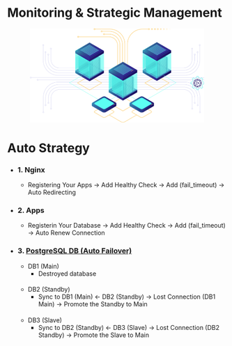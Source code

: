 # Monitoring & Strategic Management

<p align="center"> <img  width=400 src="../assets/it-diasaster.png"> </p>

# Auto Strategy 

- ### 1. Nginx
  - Registering Your Apps -> Add Healthy Check -> Add (fail_timeout) -> Auto Redirecting 

- ### 2. Apps
  - Registerin Your Database -> Add Healthy Check -> Add (fail_timeout) -> Auto Renew Connection

- ### 3. <a href="./postgresql/">PostgreSQL DB </a> <a href="./monitoring/monitoring.sh">(Auto Failover)</a>
  - DB1 (Main)
    - Destroyed database
      ####
  - DB2 (Standby)
    - Sync to DB1 (Main) <- DB2 (Standby) -> Lost Connection (DB1 Main) -> Promote the Standby to Main
      ####
  - DB3 (Slave)
    - Sync to DB2 (Standby) <- DB3 (Slave) -> Lost Connection (DB2 Standby) -> Promote the Slave to Main
      ####
